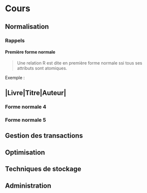 # Cours

## Normalisation

### Rappels

#### Première forme normale

> Une relation R est dite en première forme normale ssi tous ses attributs sont atomiques.

Exemple :

|Livre|Titre|Auteur|
---

### Forme normale 4

### Forme normale 5

## Gestion des transactions

## Optimisation

## Techniques de stockage

## Administration
<!--stackedit_data:
eyJoaXN0b3J5IjpbOTY3NTkxMjhdfQ==
-->